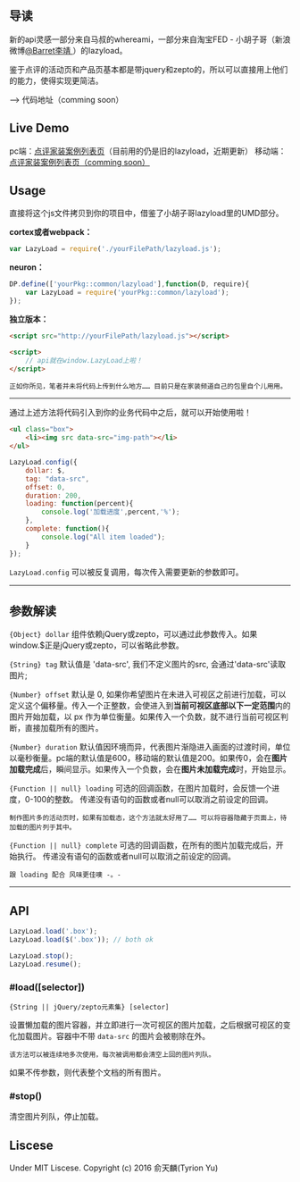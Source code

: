 ## 导读

新的api灵感一部分来自马叔的whereami，一部分来自淘宝FED - 小胡子哥（新浪微博[@Barret李靖 ](http://weibo.com/173248656?is_all=1)）的lazyload。

鉴于点评的活动页和产品页基本都是带jquery和zepto的，所以可以直接用上他们的能力，使得实现更简洁。

--> 代码地址（comming soon）

## Live Demo

pc端：[点评家装案例列表页](http://www.dianping.com/shop/21369201/wedding/product)（目前用的仍是旧的lazyload，近期更新）
移动端：[点评家装案例列表页（comming soon）]()

## Usage

直接将这个js文件拷贝到你的项目中，借鉴了小胡子哥lazyload里的UMD部分。

**cortex或者webpack：**

``` javascript
var LazyLoad = require('./yourFilePath/lazyload.js');
```

**neuron：**

``` javascript
DP.define(['yourPkg::common/lazyload'],function(D, require){
    var LazyLoad = require('yourPkg::common/lazyload');
});
```

**独立版本：**

``` html
<script src="http://yourFilePath/lazyload.js"></script>

<script>
    // api就在window.LazyLoad上啦！
</script>
```

    正如你所见，笔者并未将代码上传到什么地方…… 目前只是在家装频道自己的包里自个儿用用。

---

通过上述方法将代码引入到你的业务代码中之后，就可以开始使用啦！
``` html
<ul class="box">
    <li><img src data-src="img-path"></li>
</ul>
```

``` javascript
LazyLoad.config({
    dollar: $,
    tag: "data-src",
    offset: 0,
    duration: 200,
    loading: function(percent){
        console.log('加载进度',percent,'%');
    },
    complete: function(){
        console.log("All item loaded");
    }
});
```

`LazyLoad.config` 可以被反复调用，每次传入需要更新的参数即可。

---

## 参数解读

`{Object} dollar`
组件依赖jQuery或zepto，可以通过此参数传入。如果window.$正是jQuery或zepto，可以省略此参数。

`{String} tag`
默认值是 'data-src', 我们不定义图片的src, 会通过'data-src'读取图片;

`{Number} offset`
默认是 0, 如果你希望图片在未进入可视区之前进行加载，可以定义这个偏移量。传入一个正整数，会使进入到**当前可视区底部以下一定范围**内的图片开始加载，以 px 作为单位衡量。如果传入一个负数，就不进行当前可视区判断，直接加载所有的图片。

`{Number} duration`
默认值因环境而异，代表图片渐隐进入画面的过渡时间，单位以毫秒衡量。pc端的默认值是600，移动端的默认值是200。如果传0，会在**图片加载完成**后，瞬间显示。如果传入一个负数，会在**图片未加载完成**时，开始显示。

`{Function || null} loading`
可选的回调函数，在图片加载时，会反馈一个进度，0-100的整数。
传递没有语句的函数或者null可以取消之前设定的回调。

    制作图片多的活动页时，如果有加载态，这个方法就太好用了…… 可以将容器隐藏于页面上，待加载的图片列于其中。

`{Function || null} complete`
可选的回调函数，在所有的图片加载完成后，开始执行。
传递没有语句的函数或者null可以取消之前设定的回调。

    跟 loading 配合 风味更佳噢 -。-

---

## API

``` javascript
LazyLoad.load('.box');
LazyLoad.load($('.box')); // both ok

LazyLoad.stop();
LazyLoad.resume();
```

### #load([selector])

`{String || jQuery/zepto元素集} [selector]`

设置懒加载的图片容器，并立即进行一次可视区的图片加载，之后根据可视区的变化加载图片。容器中不带 `data-src` 的图片会被剔除在外。

    该方法可以被连续地多次使用，每次被调用都会清空上回的图片列队。

如果不传参数，则代表整个文档的所有图片。

### #stop()

清空图片列队，停止加载。

## Liscese

Under MIT Liscese. Copyright (c) 2016 俞天麟(Tyrion Yu)